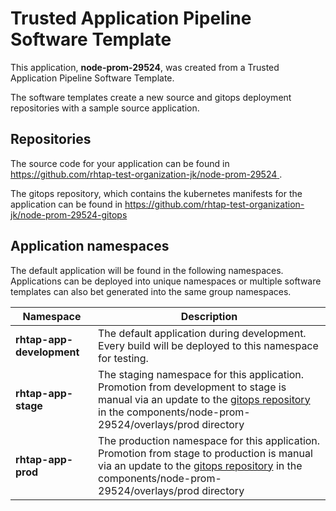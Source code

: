 # Trusted Application Pipeline Software Template

This application, **node-prom-29524**, was created from a Trusted Application Pipeline Software Template.

The software templates create a new source and gitops deployment repositories with a sample source application. 

## Repositories

The source code for your application can be found in [https://github.com/rhtap-test-organization-jk/node-prom-29524 ](https://github.com/rhtap-test-organization-jk/node-prom-29524 ).
 
The gitops repository, which contains the kubernetes manifests for the application can be found in 
[https://github.com/rhtap-test-organization-jk/node-prom-29524-gitops ](https://github.com/rhtap-test-organization-jk/node-prom-29524-gitops ) 

## Application namespaces 

The default application will be found in the following namespaces. Applications can be deployed into unique namespaces or multiple software templates can also bet generated into the same group namespaces.  

|  Namespace   |  Description   |  
| -------- | -------- |   
| **rhtap-app-development** | The default application during development. Every build will be deployed to this namespace for testing. | 
| **rhtap-app-stage** | The staging namespace for this application. Promotion from development to stage is manual via an update to the [gitops repository](https://github.com/rhtap-test-organization-jk/node-prom-29524-gitops ) in the components/node-prom-29524/overlays/prod directory |  
| **rhtap-app-prod** | The production namespace for this application. Promotion from stage to production is manual via an update to the [gitops repository](https://github.com/rhtap-test-organization-jk/node-prom-29524-gitops ) in the components/node-prom-29524/overlays/prod directory | 